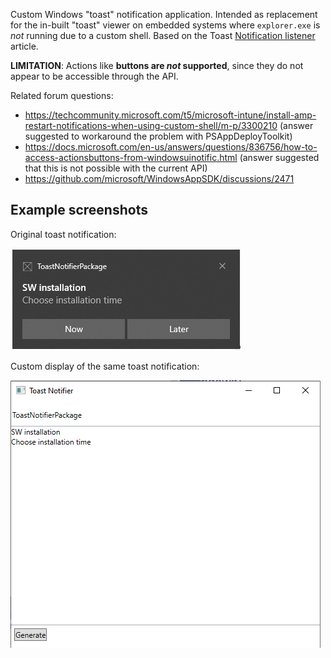 Custom Windows "toast" notification application. Intended as replacement for the in-built "toast" viewer on embedded systems where `explorer.exe` is _not_ running due to a custom shell. Based on the Toast [Notification listener](https://docs.microsoft.com/en-us/windows/apps/design/shell/tiles-and-notifications/notification-listener) article.

**LIMITATION**: Actions like **buttons are _not_ supported**, since they do not appear to be accessible through the API.

Related forum questions:
* https://techcommunity.microsoft.com/t5/microsoft-intune/install-amp-restart-notifications-when-using-custom-shell/m-p/3300210 (answer suggested to workaround the problem with PSAppDeployToolkit)
* https://docs.microsoft.com/en-us/answers/questions/836756/how-to-access-actionsbuttons-from-windowsuinotific.html (answer suggested that this is not possible with the current API)
* https://github.com/microsoft/WindowsAppSDK/discussions/2471


## Example screenshots
Original toast notification:

![OriginalToast](OriginalToast.png) 

Custom display of the same toast notification:

![CustomToast](CustomToast.png) 
